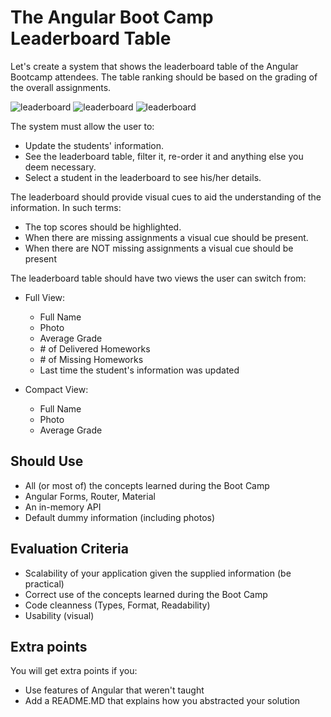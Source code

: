 # The Angular Boot Camp Leaderboard Table

Let's create a system that shows the leaderboard table of the Angular Bootcamp attendees. The table ranking should be based on the grading of the overall assignments.

![leaderboard](https://cdn.dribbble.com/users/18892/screenshots/2340064/airline-flight-results_1x.jpg)
![leaderboard](https://cdn.dribbble.com/users/493397/screenshots/2342688/leaderboard_1x.png)
![leaderboard](https://cdn.dribbble.com/users/17286/screenshots/3116915/leaderboard.gif)

The system must allow the user to:

- Update the students' information.
- See the leaderboard table, filter it, re-order it and anything else you deem necessary.
- Select a student in the leaderboard to see his/her details.

The leaderboard should provide visual cues to aid the understanding of the information. In such terms:

- The top scores should be highlighted.
- When there are missing assignments a visual cue should be present.
- When there are NOT missing assignments a visual cue should be present

The leaderboard table should have two views the user can switch from:

- Full View:
    - Full Name
    - Photo
    - Average Grade
    - \# of Delivered Homeworks
    - \# of Missing Homeworks
    - Last time the student's information was updated

- Compact View:
    - Full Name
    - Photo
    - Average Grade

## Should Use

- All (or most of) the concepts learned during the Boot Camp
- Angular Forms, Router, Material
- An in-memory API
- Default dummy information (including photos)

## Evaluation Criteria

- Scalability of your application given the supplied information (be practical)
- Correct use of the concepts learned during the Boot Camp
- Code cleanness (Types, Format, Readability)
- Usability (visual)

## Extra points

You will get extra points if you:

- Use features of Angular that weren't taught
- Add a README.MD that explains how you abstracted your solution